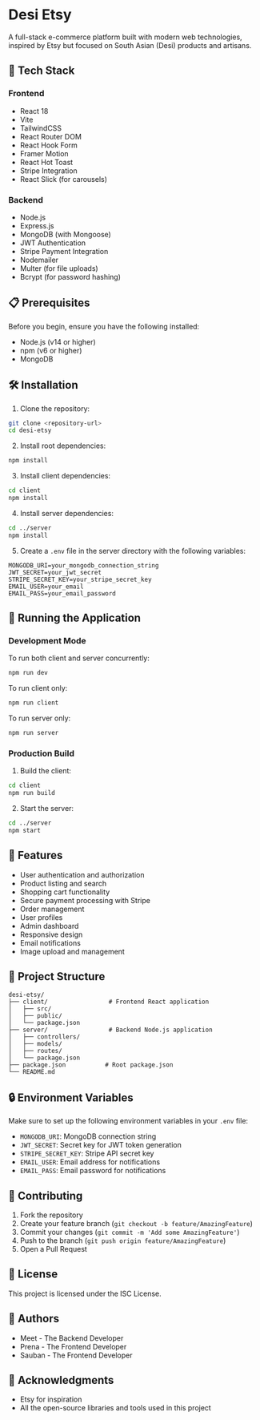 # Desi Etsy

A full-stack e-commerce platform built with modern web technologies, inspired by Etsy but focused on South Asian (Desi) products and artisans.

## 🚀 Tech Stack

### Frontend
- React 18
- Vite
- TailwindCSS
- React Router DOM
- React Hook Form
- Framer Motion
- React Hot Toast
- Stripe Integration
- React Slick (for carousels)

### Backend
- Node.js
- Express.js
- MongoDB (with Mongoose)
- JWT Authentication
- Stripe Payment Integration
- Nodemailer
- Multer (for file uploads)
- Bcrypt (for password hashing)

## 📋 Prerequisites

Before you begin, ensure you have the following installed:
- Node.js (v14 or higher)
- npm (v6 or higher)
- MongoDB

## 🛠️ Installation

1. Clone the repository:
```bash
git clone <repository-url>
cd desi-etsy
```

2. Install root dependencies:
```bash
npm install
```

3. Install client dependencies:
```bash
cd client
npm install
```

4. Install server dependencies:
```bash
cd ../server
npm install
```

5. Create a `.env` file in the server directory with the following variables:
```env
MONGODB_URI=your_mongodb_connection_string
JWT_SECRET=your_jwt_secret
STRIPE_SECRET_KEY=your_stripe_secret_key
EMAIL_USER=your_email
EMAIL_PASS=your_email_password
```

## 🚀 Running the Application

### Development Mode

To run both client and server concurrently:
```bash
npm run dev
```

To run client only:
```bash
npm run client
```

To run server only:
```bash
npm run server
```

### Production Build

1. Build the client:
```bash
cd client
npm run build
```

2. Start the server:
```bash
cd ../server
npm start
```

## 🌟 Features

- User authentication and authorization
- Product listing and search
- Shopping cart functionality
- Secure payment processing with Stripe
- Order management
- User profiles
- Admin dashboard
- Responsive design
- Email notifications
- Image upload and management

## 📁 Project Structure

```
desi-etsy/
├── client/                 # Frontend React application
│   ├── src/
│   ├── public/
│   └── package.json
├── server/                 # Backend Node.js application
│   ├── controllers/
│   ├── models/
│   ├── routes/
│   └── package.json
├── package.json           # Root package.json
└── README.md
```

## 🔒 Environment Variables

Make sure to set up the following environment variables in your `.env` file:

- `MONGODB_URI`: MongoDB connection string
- `JWT_SECRET`: Secret key for JWT token generation
- `STRIPE_SECRET_KEY`: Stripe API secret key
- `EMAIL_USER`: Email address for notifications
- `EMAIL_PASS`: Email password for notifications

## 🤝 Contributing

1. Fork the repository
2. Create your feature branch (`git checkout -b feature/AmazingFeature`)
3. Commit your changes (`git commit -m 'Add some AmazingFeature'`)
4. Push to the branch (`git push origin feature/AmazingFeature`)
5. Open a Pull Request

## 📝 License

This project is licensed under the ISC License.

## 👥 Authors

- Meet - The Backend Developer
- Prena - The Frontend Developer
- Sauban - The Frontend Developer

## 🙏 Acknowledgments

- Etsy for inspiration
- All the open-source libraries and tools used in this project 